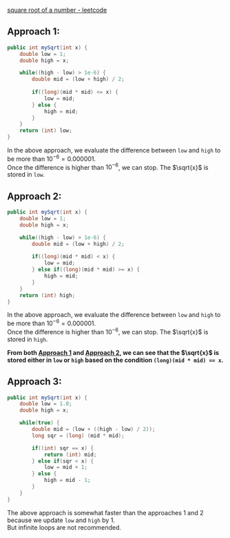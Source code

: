 [square root of a number - leetcode](https://leetcode.com/problems/sqrtx/)

## Approach 1:

```java
public int mySqrt(int x) {
    double low = 1;
    double high = x;

    while((high - low) > 1e-6) {
        double mid = (low + high) / 2;
    
        if((long)(mid * mid) <= x) {
            low = mid;
        } else {
            high = mid;
        }
    }
    return (int) low;
}
```

In the above approach, we evaluate the difference between `low` and `high` to be more than $10^{-6} = 0.000001$.  
Once the difference is higher than $10^{-6}$, we can stop. The $\sqrt{x}$ is stored in `low`.

## Approach 2:

```java
public int mySqrt(int x) {
    double low = 1;
    double high = x;

    while((high - low) > 1e-6) {
        double mid = (low + high) / 2;
    
        if((long)(mid * mid) < x) {
            low = mid;
        } else if((long)(mid * mid) >= x) {
            high = mid;
        }
    }
    return (int) high;
}
```

In the above approach, we evaluate the difference between `low` and `high` to be more than $10^{-6} = 0.000001$.  
Once the difference is higher than $10^{-6}$, we can stop. The $\sqrt{x}$ is stored in `high`.

**From both [Approach 1](#approach-1) and [Approach 2](#approach-2), we can see that the $\sqrt{x}$ is stored either in `low` or `high` based on the condition `(long)(mid * mid) == x`.**

## Approach 3:

```java
public int mySqrt(int x) {
    double low = 1.0;
    double high = x;

    while(true) {
        double mid = (low + ((high - low) / 2));
        long sqr = (long) (mid * mid);

        if((int) sqr == x) {
            return (int) mid;
        } else if(sqr < x) {
            low = mid + 1;
        } else {
            high = mid - 1;
        }   
    }
}
```

The above approach is somewhat faster than the approaches 1 and 2 because we update `low` and `high` by 1.  
But infinite loops are not recommended.
